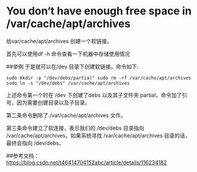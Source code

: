 # You don‘t have enough free space in /var/cache/apt/archives

给var/cache/apt/archives 创建一个软链接。

首先可以使用df -h 命令查看一下机器中存储使用情况

##举例
于是就可以在/dev 目录下创建软链接。命令如下:

`sudo mkdir -p "/dev/debs/partial"
sudo rm -rf /var/cache/apt/archives
sudo ln -s "/dev/debs" /var/cache/apt/archives
`

上述命令第一个时在 /dev 下创建了debs 以及其子文件夹 partial，命令加了引号，因为需要创建目录以及子目录。

第二条命令删除了 /var/cache/apt/archives 文件。

第三条命令建立了软连接，表示我们的 /dev/debs 目录指向 /var/cache/apt/archives，如果系统寻找 /var/cache/apt/archives 目录的话，最终会指向 /dev/debs。

##参考文档：
https://blog.csdn.net/t46414704152abc/article/details/116234182
